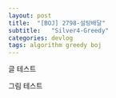 ```yaml
---
layout: post
title:  "[BOJ] 2798-설탕배달"
subtitle:   "Silver4-Greedy"
categories: devlog
tags: algorithm greedy boj
---
```


글 테스트

그림 테스트